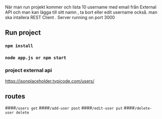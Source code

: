 När man run projekt kommer och lista 10 username med email från External API och man kan lägga till sitt namn , ta bort eller edit username också. man ska intallera REST Client . Server running on port 3000

## Run project
### `npm install`
### `node app.js or npm start`
### project external api
https://jsonplaceholder.typicode.com/users/
## routes
####`/users get` 
####`/add-user post` 
####`/edit-user put` 
####`/delete-user delete`
